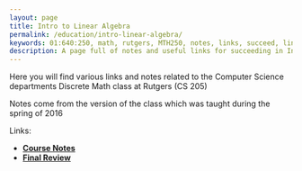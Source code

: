 ```yaml
---
layout: page
title: Intro to Linear Algebra
permalink: /education/intro-linear-algebra/
keywords: 01:640:250, math, rutgers, MTH250, notes, links, succeed, linear, algebra
description: A page full of notes and useful links for succeeding in Intro to Linear algebra at Rutgers University. 
---
```

  
Here you will find various links and notes related to the Computer Science departments Discrete Math class at Rutgers (CS 205)

Notes come from the version of the class which was taught during the spring of 2016

Links:

- [**Course Notes**](notes/)
- [**Final Review**](final-review/)

